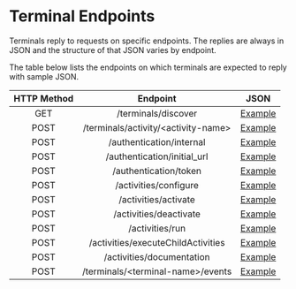 # Terminal Endpoints

Terminals reply to requests on specific endpoints. The replies are always in JSON and the structure of that JSON varies by endpoint.

The table below lists the endpoints on which terminals are expected to reply with sample JSON.

| HTTP Method | Endpoint | JSON |
|:-----------:|:--------:|:----:|
|GET | /terminals/discover | [Example](JsonExamples/TerminalDiscover.md)|
| POST | /terminals/activity/&lt;activity-name&gt; | [Example](JsonExamples/TerminalActivity.md)|
| POST | /authentication/internal | [Example](JsonExamples/TerminalAuthInternal.md)|
| POST | /authentication/initial_url | [Example](JsonExamples/TerminalAuthInitialUrl.md)|
| POST | /authentication/token | [Example](JsonExamples/TerminalAuthToken.md)|
| POST | /activities/configure | [Example](JsonExamples/TerminalActivitiesConfigure.md)|
| POST | /activities/activate | [Example](JsonExamples/TerminalActivitiesActivate.md)|
| POST | /activities/deactivate | [Example](JsonExamples/TerminalActivitiesDeactivate.md)|
| POST | /activities/run | [Example](JsonExamples/TerminalActivitiesRun.md)|
| POST | /activities/executeChildActivities | [Example](JsonExamples/TerminalActivitiesExecuteChildActivities.md)|
| POST | /activities/documentation | [Example](JsonExamples/TerminalActivitiesDocumentation.md)|
| POST | /terminals/&lt;terminal-name&gt;/events | [Example](JsonExamples/TerminalEvents.md)|
